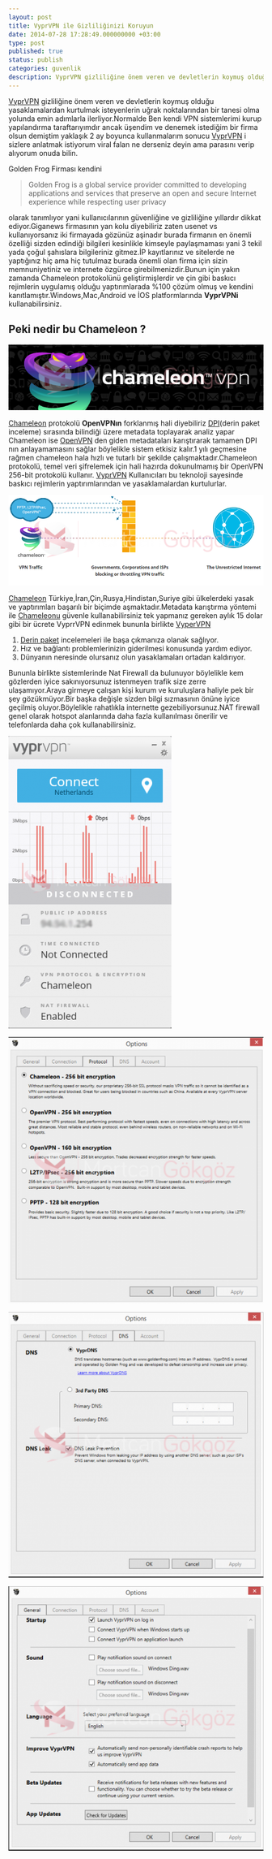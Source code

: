 ```yaml
---
layout: post
title: VyprVPN ile Gizliliğinizi Koruyun
date: 2014-07-28 17:28:49.000000000 +03:00
type: post
published: true
status: publish
categories: guvenlik
description: VyprVPN gizliliğine önem veren ve devletlerin koymuş olduğu yasaklamalardan kurtulmak isteyenlerin uğrak noktalarından bir tanesi olma yolunda
---
```

[VyprVPN](http://www.goldenfrog.com/vyprvpn/buy-vpn) gizliliğine önem veren ve devletlerin koymuş olduğu yasaklamalardan kurtulmak isteyenlerin uğrak noktalarından bir tanesi olma yolunda emin adımlarla ilerliyor.Normalde Ben kendi VPN sistemlerimi kurup yapılandırma taraftarıyımdır ancak üşendim ve denemek istediğim bir firma olsun demiştim yaklaşık 2 ay boyunca kullanmalarım sonucu [VyprVPN](http://www.goldenfrog.com/vyprvpn/buy-vpn) i sizlere anlatmak istiyorum viral falan ne derseniz deyin ama parasını verip alıyorum onuda bilin.

Golden Frog Firması kendini

> Golden Frog is a global service provider committed to developing applications and services that preserve an open and secure Internet experience while respecting user privacy

olarak tanımlıyor yani kullanıcılarının güvenliğine ve gizliliğine yıllardır dikkat ediyor.Giganews firmasının yan kolu diyebiliriz zaten usenet vs kullanıyorsanız iki firmayada gözünüz aşinadır burada firmanın en önemli özelliği sizden edindiği bilgileri kesinlikle kimseyle paylaşmaması yani 3 tekil yada çoğul şahıslara bilgileriniz gitmez.İP kayıtlarınız ve sitelerde ne yaptığınız hiç ama hiç tutulmaz burada önemli olan firma için sizin memnuniyetiniz ve internete özgürce girebilmenizdir.Bunun için yakın zamanda Chameleon protokolünü geliştirmişlerdir ve çin gibi baskıcı rejimlerin uygulamış olduğu yaptırımlarada %100 çözüm olmuş ve kendini kanıtlamıştır.Windows,Mac,Android ve İOS platformlarında **VyprVPNi** kullanabilirsiniz.

## Peki nedir bu Chameleon ?

![chameleonprotokolgorsel1](/assets/chameleonprotokolgorsel1.png)

[Chameleon](http://www.goldenfrog.com/vyprvpn/chameleon) protokolü **OpenVPNın** forklanmış hali diyebiliriz [DPI](https://en.wikipedia.org/wiki/Deep_packet_inspection)(derin paket inceleme) sırasında bilindiği üzere metadata toplayarak analiz yapar Chameleon ise [OpenVPN](https://en.wikipedia.org/wiki/Openvpn) den giden metadataları karıştırarak tamamen DPI nın anlayamamasını sağlar böylelikle sistem etkisiz kalır.1 yılı geçmesine rağmen chameleon hala hızlı ve tutarlı bir şekilde çalışmaktadır.Chameleon protokolü, temel veri şifrelemek için hali hazırda dokunulmamış bir OpenVPN 256-bit protokolü kullanır. [VyprVPN](http://www.goldenfrog.com/vyprvpn/buy-vpn) Kullanıcıları bu teknoloji sayesinde baskıcı rejimlerin yaptırımlarından ve yasaklamalardan kurtulurlar.


![chameleongorsel1](/assets/chameleongorsel1.png)

[Chameleon](http://www.goldenfrog.com/vyprvpn/chameleon) Türkiye,İran,Çin,Rusya,Hindistan,Suriye gibi ülkelerdeki yasak ve yaptırımları başarılı bir biçimde aşmaktadır.Metadata karıştırma yöntemi ile [Chameleonu](http://www.goldenfrog.com/vyprvpn/chameleon) güvenle kullanabilirsiniz tek yapmanız gereken aylık 15 dolar gibi bir ücrete VyprrVPN edinmek bununla birlikte [VyperVPN](http://www.goldenfrog.com/vyprvpn/buy-vpn)

1. [Derin paket](https://en.wikipedia.org/wiki/Deep_packet_inspection) incelemeleri ile başa çıkmanıza olanak sağlıyor.
2. Hız ve bağlantı problemlerinizin giderilmesi konusunda yardım ediyor.
3. Dünyanın neresinde olursanız olun yasaklamaları ortadan kaldırıyor.

Bununla birlikte sistemlerinde Nat Firewall da bulunuyor böylelikle kem gözlerden iyice sakınıyorsunuz istenmeyen trafik size zerre ulaşamıyor.Araya girmeye çalışan kişi kurum ve kuruluşlara haliyle pek bir şey gözükmüyor.Bir başka değişle sizden bilgi sızmasının önüne iyice geçilmiş oluyor.Böylelikle rahatlıkla internette gezebiliyorsunuz.NAT firewall genel olarak hotspot alanlarında daha fazla kullanılması önerilir ve telefonlarda daha çok kullanabilirsiniz.

![vyprvpngorsel1](/assets/vyprvpngorsel1-e1406398890291-322x576.png)

![vyprvpngorsel2](/assets/vyprvpngorsel2-e1406398917640-553x576.png)

![vyprvpngorsel3](/assets/vyprvpngorsel3-e1406399006939-555x576.png)

![vyprvpngorsel4](/assets/vyprvpngorsel4-e1406399042868-557x576.png)
